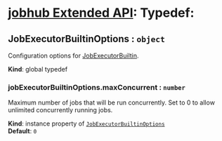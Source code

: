 # [jobhub Extended API](README.md): Typedef:

<a name="JobExecutorBuiltinOptions"></a>

## JobExecutorBuiltinOptions : <code>object</code>
Configuration options for [JobExecutorBuiltin](JobExecutorBuiltin.md#JobExecutorBuiltin).

**Kind**: global typedef  
<a name="JobExecutorBuiltinOptions+maxConcurrent"></a>

### jobExecutorBuiltinOptions.maxConcurrent : <code>number</code>
Maximum number of jobs that will be run concurrently. Set to 0 to allow unlimited concurrently running jobs.

**Kind**: instance property of <code>[JobExecutorBuiltinOptions](JobExecutorBuiltinOptions.md#JobExecutorBuiltinOptions)</code>  
**Default**: <code>0</code>  
